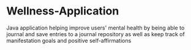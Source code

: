 # Wellness-Application
Java application helping improve users' mental health by being able to journal and save entries to a journal repository as well as keep track of manifestation goals and positive self-affirmations
